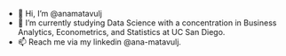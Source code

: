 - 👋 Hi, I’m @anamatavulj
- 🌱 I’m currently studying Data Science with a concentration in Business Analytics, Econometrics, and Statistics at UC San Diego. 
- 📫 Reach me via my linkedin @ana-matavulj. 

<!---
anamatavulj/anamatavulj is a ✨ special ✨ repository because its `README.md` (this file) appears on your GitHub profile.
You can click the Preview link to take a look at your changes.
--->
